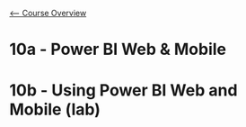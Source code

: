 [<-- Course Overview](../../1-Overview/overview.md)
# 10a - Power BI Web & Mobile

# 10b - Using Power BI Web and Mobile (lab)